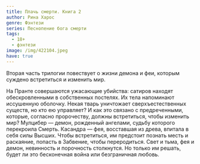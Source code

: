 ```yaml
---
title: Плачь смерти. Книга 2
author: Рина Харос
genre: Фэнтези
series: Песнопение бога смерти
tags:
  - 18+
  - фэнтези
image: /img/422104.jpeg
have: true
---
```

Вторая часть трилогии повествует о жизни демона и феи, которым суждено встретиться и изменить мир.

На Пранте совершаются ужасающие убийства: сатиров находят обескровленными в собственных постелях. Их тела напоминают иссушенную оболочку. Некая тварь уничтожает сверхъестественных существ, но кто ею управляет? И как это связано с предреченными, которые, согласно пророчеству, должны встретиться, чтобы изменить мир? Мулцибер — демон, рожденный ангелами, судьбу которого перекроила Смерть. Касандра — фея, восставшая из древа, впитала в себя силы Высших. Чтобы встретиться, им предстоит познать месть и раскаяние, попасть в Забвение, чтобы переродиться. Свет и тьма, фея и демон, невинность и порочность столкнутся. Но только им решать, будет ли это бесконечная война или безграничная любовь.